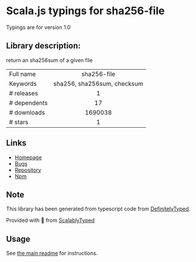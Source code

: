 
# Scala.js typings for sha256-file

Typings are for version 1.0

## Library description:
return an sha256sum of a given file

|                    |                 |
| ------------------ | :-------------: |
| Full name          | sha256-file |
| Keywords           | sha256, sha256sum, checksum |
| # releases         | 1 |
| # dependents       | 17 |
| # downloads        | 1690038 |
| # stars            | 1 |

## Links
- [Homepage](https://github.com/so-ta/sha256-file)
- [Bugs](http://github.com/so-ta/sha256-file/issues)
- [Repository](https://github.com/so-ta/sha256-file)
- [Npm](https://www.npmjs.com/package/sha256-file)
    


## Note
This library has been generated from typescript code from [DefinitelyTyped](https://definitelytyped.org).

Provided with :purple_heart: from [ScalablyTyped](https://github.com/oyvindberg/ScalablyTyped)

## Usage
See [the main readme](../../readme.md) for instructions.


